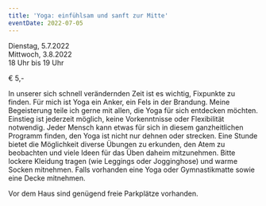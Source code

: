 ```yaml
---
title: 'Yoga: einfühlsam und sanft zur Mitte'
eventDate: 2022-07-05
---
```

Dienstag, 5.7.2022  
Mittwoch, 3.8.2022  
18 Uhr bis 19 Uhr  

€ 5,-  

In unserer sich schnell verändernden Zeit ist es wichtig, Fixpunkte zu finden. Für mich ist Yoga ein Anker, ein Fels in der Brandung. Meine Begeisterung teile ich gerne mit allen, die Yoga für sich entdecken möchten. Einstieg ist jederzeit möglich, keine Vorkenntnisse oder Flexibilität notwendig. Jeder Mensch kann etwas für sich in diesem ganzheitlichen Programm finden, den Yoga ist nicht nur dehnen oder strecken. Eine Stunde bietet die Möglichkeit diverse Übungen zu erkunden, den Atem zu beobachten und viele Ideen für das Üben daheim mitzunehmen.
Bitte lockere Kleidung tragen (wie Leggings oder Jogginghose) und warme Socken mitnehmen. Falls
vorhanden eine Yoga oder Gymnastikmatte sowie eine Decke mitnehmen.  

Vor dem Haus sind genügend freie Parkplätze vorhanden.
